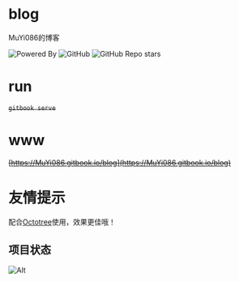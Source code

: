 # blog
MuYi086的博客

![Powered By](https://img.shields.io/badge/Author-MuYi086-yellow) ![GitHub](https://img.shields.io/github/license/MuYi086/blog) ![GitHub Repo stars](https://img.shields.io/github/stars/MuYi086/blog?style=social)

# run
~~`gitbook serve`~~

# www
~~[https://MuYi086.gitbook.io/blog](https://MuYi086.gitbook.io/blog)~~

# 友情提示
配合[Octotree](https://www.octotree.io/?utm_source=lite&utm_medium=extension 'Octotree')使用，效果更佳哦！

## 项目状态
![Alt](https://repobeats.axiom.co/api/embed/3de92559557b1cdd3b6b1effd90c3ab532426e78.svg "Repobeats analytics image")
